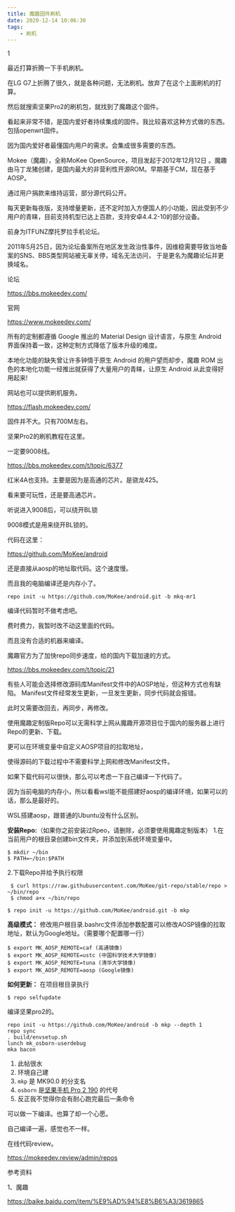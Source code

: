```yaml
---
title: 魔趣固件刷机
date: 2020-12-14 10:06:30
tags:
	- 刷机
---
```


1

最近打算折腾一下手机刷机。

在LG G7上折腾了很久，就是各种问题，无法刷机。放弃了在这个上面刷机的打算。

然后就搜索坚果Pro2的刷机包，就找到了魔趣这个固件。

看起来非常不错，是国内爱好者持续集成的固件。我比较喜欢这种方式做的东西。包括openwrt固件。

因为国内爱好者最懂国内用户的需求。会集成很多需要的东西。



Mokee（魔趣），全称MoKee OpenSource，项目发起于2012年12月12日 。魔趣由马丁龙猪创建，是国内最大的非营利性开源ROM。早期基于CM，现在基于AOSP。

通过用户捐款来维持运营，部分源代码公开。

每天更新每夜版，支持增量更新，还不定时加入方便国人的小功能，因此受到不少用户的青睐，目前支持机型已达上百款，支持安卓4.4.2-10的部分设备。

前身为ITFUNZ摩托罗拉手机论坛。

2011年5月25日，因为论坛备案所在地区发生政治性事件，因维稳需要导致当地备案的SNS、BBS类型网站被无辜关停，域名无法访问， 于是更名为魔趣论坛并更换域名。



论坛

https://bbs.mokeedev.com/

官网

https://www.mokeedev.com/



所有的定制都遵循 Google 推出的 Material Design 设计语言，与原生 Android 界面保持着一致，这种定制方式降低了版本升级的难度。

本地化功能的缺失曾让许多钟情于原生 Android 的用户望而却步，魔趣 ROM 出色的本地化功能一经推出就获得了大量用户的青睐，让原生 Android 从此变得好用起来!



网站也可以提供刷机服务。

https://flash.mokeedev.com/

固件并不大。只有700M左右。



坚果Pro2的刷机教程在这里。

一定要9008线。

https://bbs.mokeedev.com/t/topic/6377



红米4A也支持。主要是因为是高通的芯片。是骁龙425。

看来要可玩性，还是要高通芯片。



听说进入9008后，可以绕开BL锁

9008模式是用来绕开BL锁的。



代码在这里：

https://github.com/MoKee/android



还是直接从aosp的地址取代码。这个速度慢。

而且我的电脑编译还是内存小了。

```
repo init -u https://github.com/MoKee/android.git -b mkq-mr1
```



编译代码暂时不做考虑吧。

费时费力，我暂时改不动这里面的代码。

而且没有合适的机器来编译。



魔趣官方为了加快repo同步速度，给的国内下载加速的方式。

https://bbs.mokeedev.com/t/topic/21



有些人可能会选择修改源码库Manifest文件中的AOSP地址，但这种方式也有缺陷。
Manifest文件经常发生更新，一旦发生更新，同步代码就会报错。

此时又需要改回去，再同步，再修改。

使用魔趣定制版Repo可以无需科学上网从魔趣开源项目位于国内的服务器上进行Repo的更新、下载。

更可以在环境变量中自定义AOSP项目的拉取地址，

使得源码的下载过程中不需要科学上网和修改Manifest文件。



如果下载代码可以很快，那么可以考虑一下自己编译一下代码了。

因为当前电脑的内存小，所以看看wsl能不能搭建好aosp的编译环境，如果可以的话，那么是最好的。

WSL搭建aosp，跟普通的Ubuntu没有什么区别。



**安装Repo:**（如果你之前安装过Rpeo，请删除，必须要使用魔趣定制版本）
1.在当前用户的根目录创建bin文件夹，并添加到系统环境变量中。

```
$ mkdir ~/bin
$ PATH=~/bin:$PATH
```

2.下载Repo并给予执行权限

```
 $ curl https://raw.githubusercontent.com/MoKee/git-repo/stable/repo > ~/bin/repo
 $ chmod a+x ~/bin/repo
```

```
$ repo init -u https://github.com/MoKee/android.git -b mkp
```

**高级模式：**
修改用户根目录.bashrc文件添加参数配置可以修改AOSP镜像的拉取地址，默认为Google地址。（需要哪个配置哪一行）

```
$ export MK_AOSP_REMOTE=caf (高通镜像)
$ export MK_AOSP_REMOTE=ustc (中国科学技术大学镜像)
$ export MK_AOSP_REMOTE=tuna (清华大学镜像)
$ export MK_AOSP_REMOTE=aosp (Google镜像)
```

**如何更新：**
在项目根目录执行

```
$ repo selfupdate
```



编译坚果pro2的。

```
repo init -u https://github.com/MoKee/android -b mkp --depth 1
repo sync
. build/envsetup.sh
lunch mk_osborn-userdebug
mka bacon
```

1. 此帖很水
2. 环境自己建
3. `mkp` 是 MK90.0 的分支名
4. `osborn` 是[坚果手机 Pro 2 190](http://rom.mk/?device=osborn) 的代号
5. 反正我不觉得你会有耐心跑完最后一条命令



可以做一下编译。也算了却一个心愿。

自己编译一遍，感觉也不一样。



在线代码review。

https://mokeedev.review/admin/repos



参考资料

1、魔趣

https://baike.baidu.com/item/%E9%AD%94%E8%B6%A3/3619865